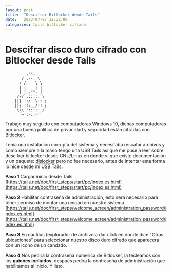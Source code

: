 ```yaml
---
layout: post
title:  "Descifrar Bitlocker desde Tails"
date:   2023-07-07 12:32:00
categories: tails bitlocker cifrado
---
```


# Descifrar disco duro cifrado con Bitlocker desde Tails


            .-""-.
           / .--. \
          / /    \ \
          | |    | |
          | |.-""-.|
         ///`.::::.`\
        ||| ::/  \:: ;
        ||; ::\__/:: ;
         \\\ '::::' /
          `=':-..-'`
 

Trabajo muy seguido con computadoras Windows 10, dichas computadoras por una buena politica de privacidad y seguridad están cifradas con [Bitlocker](https://es.wikipedia.org/wiki/BitLocker_Drive_Encryption).

Tenia una instalación corrupta del sistema y necesitaba rescatar archivos y como siempre a la mano tengo una USB Tails asi que me puse a leer sobre descifrar bitlocker desde GNU/Linux en donde vi que existe documentación y un paquete: [dislocker](https://github.com/Aorimn/dislocker) pero no fue necesario, antes de intentar esta forma lo hice desde mi USB Tails.

**Paso 1** Cargar inicio desde Tails 
[https://tails.net/doc/first_steps/start/pc/index.es.html](https://tails.net/doc/first_steps/start/pc/index.es.html)

**Paso 2** Habilitar contraseña de administración, esto será necesario para tener permiso de montar una unidad en nuestro sistema
[https://tails.net/doc/first_steps/welcome_screen/administration_password/index.es.html](https://tails.net/doc/first_steps/welcome_screen/administration_password/index.es.html)

**Paso 3** En nautilus (explorador de archivos) dar click en donde dice "Otras ubicaciones" para seleccionar nuestro disco duro cifrado que aparecerá con un icono de un candado.

**Paso 4** Nos pedirá la contraseña numerica de Bitlocker, la tecleamos con los **guiones incluidos**, despues pedira la contraseña de administración que habilitamos al inicio. Y listo.








